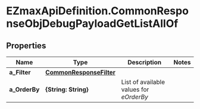 # EZmaxApiDefinition.CommonResponseObjDebugPayloadGetListAllOf

## Properties

Name | Type | Description | Notes
------------ | ------------- | ------------- | -------------
**a_Filter** | [**CommonResponseFilter**](CommonResponseFilter.md) |  | 
**a_OrderBy** | **{String: String}** | List of available values for *eOrderBy* | 


